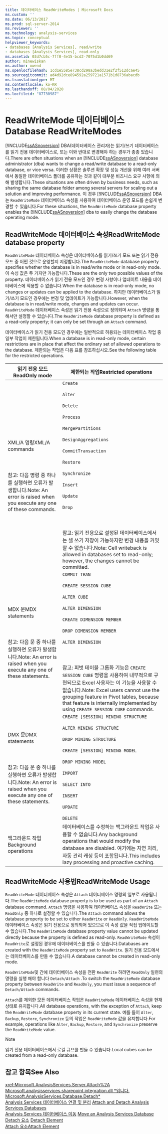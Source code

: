 ```yaml
---
title: 데이터베이스 ReadWriteModes | Microsoft Docs
ms.custom: ''
ms.date: 06/13/2017
ms.prod: sql-server-2014
ms.reviewer: ''
ms.technology: analysis-services
ms.topic: conceptual
helpviewer_keywords:
- databases [Analysis Services], read/write
- databases [Analysis Services], read-only
ms.assetid: 03d7cb5c-7ff0-4e15-bcd2-7075d1b0dd69
author: minewiskan
ms.author: owend
ms.openlocfilehash: 1cd1e5585e738cd298a3bedd31e2f2f512dcae45
ms.sourcegitcommit: ad4d92dce894592a259721a1571b1d8736abacdb
ms.translationtype: MT
ms.contentlocale: ko-KR
ms.lasthandoff: 08/04/2020
ms.locfileid: "87730987"
---
```

# <a name="database-readwritemodes"></a><span data-ttu-id="fed7b-102">ReadWriteMode 데이터베이스</span><span class="sxs-lookup"><span data-stu-id="fed7b-102">Database ReadWriteModes</span></span>
  <span data-ttu-id="fed7b-103">[!INCLUDE[ssASnoversion](../../includes/ssasnoversion-md.md)] DBA(데이터베이스 관리자)는 읽기/쓰기 데이터베이스를 읽기 전용 데이터베이스로, 또는 이와 반대로 변경해야 하는 경우가 종종 있습니다.</span><span class="sxs-lookup"><span data-stu-id="fed7b-103">There are often situations when an [!INCLUDE[ssASnoversion](../../includes/ssasnoversion-md.md)] database administrator (dba) wants to change a read/write database to a read-only database, or vice versa.</span></span> <span data-ttu-id="fed7b-104">이러한 상황은 솔루션 확장 및 성능 개선을 위해 여러 서버에서 동일한 데이터베이스 폴더를 공유하는 것과 같이 대부분 비즈니스 요구 사항에 의해 발생합니다.</span><span class="sxs-lookup"><span data-stu-id="fed7b-104">These situations are often driven by business needs, such as sharing the same database folder among several servers for scaling out a solution and improving performance.</span></span> <span data-ttu-id="fed7b-105">이 경우 [!INCLUDE[ssASnoversion](../../includes/ssasnoversion-md.md)] DBA는 `ReadWriteMode` 데이터베이스 속성을 사용하여 데이터베이스 운영 모드를 손쉽게 변경할 수 있습니다.</span><span class="sxs-lookup"><span data-stu-id="fed7b-105">For these situations, the `ReadWriteMode` database property enables the [!INCLUDE[ssASnoversion](../../includes/ssasnoversion-md.md)] dba to easily change the database operating mode.</span></span>  
  
## <a name="readwritemode-database-property"></a><span data-ttu-id="fed7b-106">ReadWriteMode 데이터베이스 속성</span><span class="sxs-lookup"><span data-stu-id="fed7b-106">ReadWriteMode database property</span></span>  
 <span data-ttu-id="fed7b-107">`ReadWriteMode` 데이터베이스 속성은 데이터베이스를 읽기/쓰기 모드 또는 읽기 전용 모드 중 어떤 것으로 운영할지 지정합니다.</span><span class="sxs-lookup"><span data-stu-id="fed7b-107">The `ReadWriteMode` database property specifies whether the database is in read/write mode or in read-only mode.</span></span> <span data-ttu-id="fed7b-108">이 속성 값은 두 가지만 가능합니다.</span><span class="sxs-lookup"><span data-stu-id="fed7b-108">These are the only two possible values of the property.</span></span> <span data-ttu-id="fed7b-109">데이터베이스가 읽기 전용 모드인 경우 변경 사항이나 업데이트 내용을 데이터베이스에 적용할 수 없습니다.</span><span class="sxs-lookup"><span data-stu-id="fed7b-109">When the database is in read-only mode, no changes or updates can be applied to the database.</span></span> <span data-ttu-id="fed7b-110">하지만 데이터베이스가 읽기/쓰기 모드인 경우에는 변경 및 업데이트가 가능합니다.</span><span class="sxs-lookup"><span data-stu-id="fed7b-110">However, when the database is in read/write mode, changes and updates can occur.</span></span> <span data-ttu-id="fed7b-111">`ReadWriteMode` 데이터베이스 속성은 읽기 전용 속성으로 정의되며 `Attach` 명령을 통해서만 설정할 수 있습니다.</span><span class="sxs-lookup"><span data-stu-id="fed7b-111">The `ReadWriteMode` database property is defined as a read-only property; it can only be set through an `Attach` command.</span></span>  
  
 <span data-ttu-id="fed7b-112">데이터베이스가 읽기 전용 모드인 경우에는 일반적으로 허용되는 데이터베이스 작업 중 일부 작업이 제한됩니다.</span><span class="sxs-lookup"><span data-stu-id="fed7b-112">When a database is in read-only mode, certain restrictions are in place that affect the ordinary set of allowed operations to the database.</span></span> <span data-ttu-id="fed7b-113">제한되는 작업은 다음 표를 참조하십시오.</span><span class="sxs-lookup"><span data-stu-id="fed7b-113">See the following table for the restricted operations.</span></span>  
  
|<span data-ttu-id="fed7b-114">읽기 전용 모드</span><span class="sxs-lookup"><span data-stu-id="fed7b-114">ReadOnly mode</span></span>|<span data-ttu-id="fed7b-115">제한되는 작업</span><span class="sxs-lookup"><span data-stu-id="fed7b-115">Restricted operations</span></span>|  
|-------------------|---------------------------|  
|<span data-ttu-id="fed7b-116">XML/A 명령</span><span class="sxs-lookup"><span data-stu-id="fed7b-116">XML/A commands</span></span><br /><br /> <br /><br /> <span data-ttu-id="fed7b-117">참고: 다음 명령 중 하나를 실행하면 오류가 발생합니다.</span><span class="sxs-lookup"><span data-stu-id="fed7b-117">Note: An error is raised when you execute any one of these commands.</span></span>|`Create`<br /><br /> `Alter`<br /><br /> `Delete`<br /><br /> `Process`<br /><br /> `MergePartitions`<br /><br /> `DesignAggregations`<br /><br /> `CommitTransaction`<br /><br /> `Restore`<br /><br /> `Synchronize`<br /><br /> `Insert`<br /><br /> `Update`<br /><br /> `Drop`<br /><br /> <br /><br /> <span data-ttu-id="fed7b-118">참고: 읽기 전용으로 설정된 데이터베이스에서는 셀 쓰기 저장이 가능하지만 변경 내용을 커밋할 수 없습니다.</span><span class="sxs-lookup"><span data-stu-id="fed7b-118">Note: Cell writeback is allowed in databases set to read-only; however, the changes cannot be committed.</span></span>|  
|<span data-ttu-id="fed7b-119">MDX 문</span><span class="sxs-lookup"><span data-stu-id="fed7b-119">MDX statements</span></span><br /><br /> <br /><br /> <span data-ttu-id="fed7b-120">참고: 다음 문 중 하나를 실행하면 오류가 발생합니다.</span><span class="sxs-lookup"><span data-stu-id="fed7b-120">Note: An error is raised when you execute any one of these statements.</span></span>|`COMMIT TRAN`<br /><br /> `CREATE SESSION CUBE`<br /><br /> `ALTER CUBE`<br /><br /> `ALTER DIMENSION`<br /><br /> `CREATE DIMENSION MEMBER`<br /><br /> `DROP DIMENSION MEMBER`<br /><br /> `ALTER DIMENSION`<br /><br /> <br /><br /> <span data-ttu-id="fed7b-121">참고: 피벗 테이블 그룹화 기능은 `CREATE SESSION CUBE` 명령을 사용하여 내부적으로 구현되므로 Excel 사용자는 이 기능을 사용할 수 없습니다.</span><span class="sxs-lookup"><span data-stu-id="fed7b-121">Note: Excel users cannot use the grouping feature in Pivot tables, because that feature is internally implemented by using `CREATE SESSION CUBE` commands.</span></span>|  
|<span data-ttu-id="fed7b-122">DMX 문</span><span class="sxs-lookup"><span data-stu-id="fed7b-122">DMX statements</span></span><br /><br /> <br /><br /> <span data-ttu-id="fed7b-123">참고: 다음 문 중 하나를 실행하면 오류가 발생합니다.</span><span class="sxs-lookup"><span data-stu-id="fed7b-123">Note: An error is raised when you execute any one of these statements.</span></span>|`CREATE [SESSION] MINING STRUCTURE`<br /><br /> `ALTER MINING STRUCTURE`<br /><br /> `DROP MINING STRUCTURE`<br /><br /> `CREATE [SESSION] MINING MODEL`<br /><br /> `DROP MINING MODEL`<br /><br /> `IMPORT`<br /><br /> `SELECT INTO`<br /><br /> `INSERT`<br /><br /> `UPDATE`<br /><br /> `DELETE`|  
|<span data-ttu-id="fed7b-124">백그라운드 작업</span><span class="sxs-lookup"><span data-stu-id="fed7b-124">Background operations</span></span>|<span data-ttu-id="fed7b-125">데이터베이스를 수정하는 백그라운드 작업은 사용할 수 없습니다.</span><span class="sxs-lookup"><span data-stu-id="fed7b-125">Any background operations that would modify the database are disabled.</span></span> <span data-ttu-id="fed7b-126">여기에는 지연 처리, 자동 관리 캐싱 등이 포함됩니다.</span><span class="sxs-lookup"><span data-stu-id="fed7b-126">This includes lazy processing and proactive caching.</span></span>|  
  
## <a name="readwritemode-usage"></a><span data-ttu-id="fed7b-127">ReadWriteMode 사용법</span><span class="sxs-lookup"><span data-stu-id="fed7b-127">ReadWriteMode Usage</span></span>  
 <span data-ttu-id="fed7b-128">`ReadWriteMode` 데이터베이스 속성은 `Attach` 데이터베이스 명령의 일부로 사용됩니다.</span><span class="sxs-lookup"><span data-stu-id="fed7b-128">The `ReadWriteMode` database property is to be used as part of an `Attach` database command.</span></span> <span data-ttu-id="fed7b-129">`Attach` 명령을 사용하여 데이터베이스 속성을 `ReadWrite` 또는 `ReadOnly` 중 하나로 설정할 수 있습니다.</span><span class="sxs-lookup"><span data-stu-id="fed7b-129">The `Attach` command allows the database property to be set to either `ReadWrite` or `ReadOnly`.</span></span> <span data-ttu-id="fed7b-130">`ReadWriteMode` 데이터베이스 속성은 읽기 전용으로 정의되어 있으므로 이 속성 값을 직접 업데이트할 수 없습니다.</span><span class="sxs-lookup"><span data-stu-id="fed7b-130">The `ReadWriteMode` database property value cannot be updated directly because the property is defined as read-only.</span></span> <span data-ttu-id="fed7b-131">`ReadWriteMode` 속성이 `ReadWrite`로 설정된 경우에 데이터베이스를 만들 수 있습니다.</span><span class="sxs-lookup"><span data-stu-id="fed7b-131">Databases are created with the `ReadWriteMode` property set to `ReadWrite`.</span></span> <span data-ttu-id="fed7b-132">읽기 전용 모드에서는 데이터베이스를 만들 수 없습니다.</span><span class="sxs-lookup"><span data-stu-id="fed7b-132">A database cannot be created in read-only mode.</span></span>  
  
 <span data-ttu-id="fed7b-133">`ReadWriteMode`및 간에 데이터베이스 속성을 전환 `ReadWrite` 하려면 `ReadOnly` 일련의 명령을 실행 해야 합니다 `Detach/Attach` .</span><span class="sxs-lookup"><span data-stu-id="fed7b-133">To switch the `ReadWriteMode` database property between `ReadWrite` and `ReadOnly`, you must issue a sequence of `Detach/Attach` commands.</span></span>  
  
 <span data-ttu-id="fed7b-134">`Attach`를 제외한 모든 데이터베이스 작업은 `ReadWriteMode` 데이터베이스 속성을 현재 상태로 유지합니다.</span><span class="sxs-lookup"><span data-stu-id="fed7b-134">All database operations, with the exception of `Attach`, keep the `ReadWriteMode` database property in its current state.</span></span> <span data-ttu-id="fed7b-135">예를 들어 `Alter`, `Backup`, `Restore`, `Synchronize` 등의 작업은 `ReadWriteMode` 값을 유지합니다.</span><span class="sxs-lookup"><span data-stu-id="fed7b-135">For example, operations like `Alter`, `Backup`, `Restore`, and `Synchronize` preserve the `ReadWriteMode` value.</span></span>  
  
> [!NOTE]  
>  <span data-ttu-id="fed7b-136">읽기 전용 데이터베이스에서 로컬 큐브를 만들 수 있습니다.</span><span class="sxs-lookup"><span data-stu-id="fed7b-136">Local cubes can be created from a read-only database.</span></span>  
  
## <a name="see-also"></a><span data-ttu-id="fed7b-137">참고 항목</span><span class="sxs-lookup"><span data-stu-id="fed7b-137">See Also</span></span>  
 <xref:Microsoft.AnalysisServices.Server.Attach%2A>   
 <span data-ttu-id="fed7b-138">[Microsoft.analysisservices.sharepoint.integration.dll \*입니다.](/dotnet/api/microsoft.analysisservices.core.database.detach) </span><span class="sxs-lookup"><span data-stu-id="fed7b-138">[Microsoft.AnalysisServices.Database.Detach\*](/dotnet/api/microsoft.analysisservices.core.database.detach) </span></span>  
 <span data-ttu-id="fed7b-139">[Analysis Services 데이터베이스 연결 및 분리](attach-and-detach-analysis-services-databases.md) </span><span class="sxs-lookup"><span data-stu-id="fed7b-139">[Attach and Detach Analysis Services Databases](attach-and-detach-analysis-services-databases.md) </span></span>  
 <span data-ttu-id="fed7b-140">[Analysis Services 데이터베이스 이동](move-an-analysis-services-database.md) </span><span class="sxs-lookup"><span data-stu-id="fed7b-140">[Move an Analysis Services Database](move-an-analysis-services-database.md) </span></span>  
 <span data-ttu-id="fed7b-141">[Detach 요소](https://docs.microsoft.com/bi-reference/xmla/xml-elements-commands/detach-element) </span><span class="sxs-lookup"><span data-stu-id="fed7b-141">[Detach Element](https://docs.microsoft.com/bi-reference/xmla/xml-elements-commands/detach-element) </span></span>  
 [<span data-ttu-id="fed7b-142">Attach 요소</span><span class="sxs-lookup"><span data-stu-id="fed7b-142">Attach Element</span></span>](https://docs.microsoft.com/bi-reference/xmla/xml-elements-commands/attach-element)  
  
  
